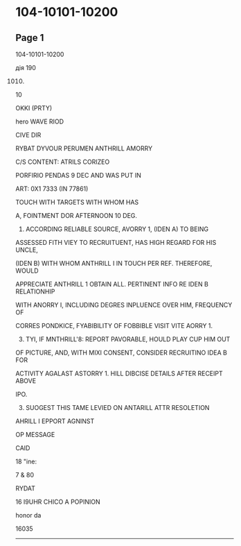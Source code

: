 # 104-10101-10200

## Page 1

104-10101-10200

дія 190

1010.

10

OKKI (PRTY)

hero WAVE RIOD

CIVE DIR

RYBAT DYVOUR PERUMEN ANTHRILL AMORRY

C/S CONTENT: ATRILS CORIZEO

PORFIRIO PENDAS 9 DEC AND WAS PUT IN

ART: 0X1 7333 (IN 77861)

TOUCH WITH TARGETS WITH WHOM HAS

A, FOINTMENT DOR AFTERNOON 10 DEG.

1. ACCORDING RELIABLE SOURCE, AVORRY 1, (IDEN A) TO BEING

ASSESSED FITH VIEY TO RECRUITUENT, HAS HIGH REGARD FOR HIS UNCLE,

(IDEN B) WITH WHOM ANTHRILL I IN TOUCH PER REF. THEREFORE, WOULD

APPRECIATE ANTHRILL 1 OBTAIN ALL. PERTINENT INFO RE IDEN B RELATIONHIP

WITH ANORRY I, INCLUDING DEGRES INPLUENCE OVER HIM, FREQUENCY OF

CORRES PONDKICE, FYABIBILITY OF FOBBIBLE VISIT VITE AORRY 1.

3. TYI, IF MNTHRILL'8: REPORT PAVORABLE, HOULD PLAY CUP HIM OUT

OF PICTURE, AND, WITH MIXI CONSENT, CONSIDER RECRUITINO IDEA B FOR

ACTIVITY AGALAST ASTORRY 1. HILL DIBCISE DETAILS AFTER RECEIPT ABOVE

IPO.

3. SUOGEST THIS TAME LEVIED ON ANTARILL ATTR RESOLETION

AHRILL I EPPORT AGNINST

OP MESSAGE

CAID

18 "ine:

7 & 80

RYDAT

16 I9UHR CHICO A POPINION

honor da

16035

---

